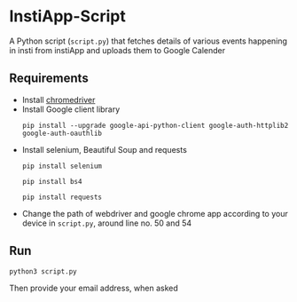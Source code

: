 # InstiApp-Script

A Python script (``script.py``) that fetches details of various events happening in insti from instiApp and uploads them to Google Calender

## Requirements
- Install [chromedriver](https://chromedriver.chromium.org/downloads)
- Install Google client library
    ```
    pip install --upgrade google-api-python-client google-auth-httplib2 google-auth-oauthlib
    ```
- Install selenium, Beautiful Soup and requests
  ```
  pip install selenium
  ```
  ```
  pip install bs4
  ```
  ```
  pip install requests
  ```
- Change the path of webdriver and google chrome app according to your device in ``script.py``, around line no. 50 and 54

## Run
```
python3 script.py
```
Then provide your email address, when asked